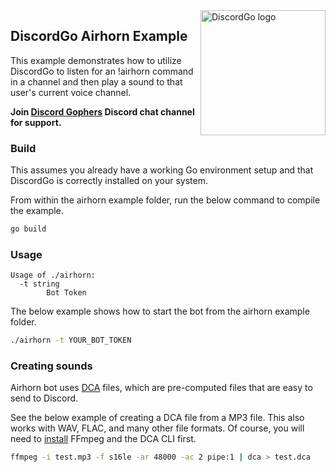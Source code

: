 <img align="right" alt="DiscordGo logo" src="/docs/img/discordgo.svg" width="200">

## DiscordGo Airhorn Example

This example demonstrates how to utilize DiscordGo to listen for an !airhorn
command in a channel and then play a sound to that user's current voice channel.

**Join [Discord Gophers](https://discord.gg/0f1SbxBZjYoCtNPP)
Discord chat channel for support.**

### Build

This assumes you already have a working Go environment setup and that
DiscordGo is correctly installed on your system.

From within the airhorn example folder, run the below command to compile the
example.

```sh
go build
```

### Usage

```
Usage of ./airhorn:
  -t string
        Bot Token
```

The below example shows how to start the bot from the airhorn example folder.

```sh
./airhorn -t YOUR_BOT_TOKEN
```

### Creating sounds

Airhorn bot uses [DCA](https://github.com/Jacobbrewer1/dca) files, which are 
pre-computed files that are easy to send to Discord.


See the below example of creating a DCA file from a MP3 file.  This also works
with WAV, FLAC, and many other file formats. Of course, you will need to [install](https://github.com/Jacobbrewer1/dca/tree/master/cmd/dca#Getting-Started)
FFmpeg and the DCA CLI first.

```sh
ffmpeg -i test.mp3 -f s16le -ar 48000 -ac 2 pipe:1 | dca > test.dca
```
